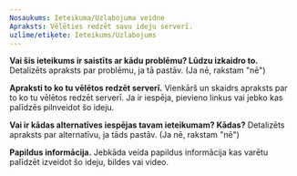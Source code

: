 ```yaml
---
Nosaukums: Ieteikuma/Uzlabojuma veidne
Apraksts: Vēlēties redzēt savu ideju serverī.
uzlīme/etiķete: Ieteikums/Uzlabojums
---
```


**Vai šis ieteikums ir saistīts ar kādu problēmu? Lūdzu izkaidro to.**
Detalizēts apraksts par problēmu, ja tā pastāv. (Ja nē, rakstam "nē")

**Apraksti to ko tu vēlētos redzēt serverī.**
Vienkārš un skaidrs apraksts par to ko tu vēlētos redzēt serverī. Ja ir iespēja, pievieno linkus vai jebko kas palīdzēs pilnveidot šo ideju.

**Vai ir kādas alternatīves iespējas tavam ieteikumam? Kādas?**
Detalizēts apraksts par alternatīvu, ja tāds pastāv. (Ja nē, rakstam "nē")

**Papildus informācija.**
Jebkāda veida papildus informācija kas varētu palīdzēt izveidot šo ideju, bildes vai video.
